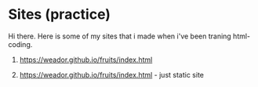 # Sites (practice)

Hi there. Here is some of my sites that i made when i've been traning html-coding.

1) <https://weador.github.io/fruits/index.html>

1) <https://weador.github.io/fruits/index.html> - just static site